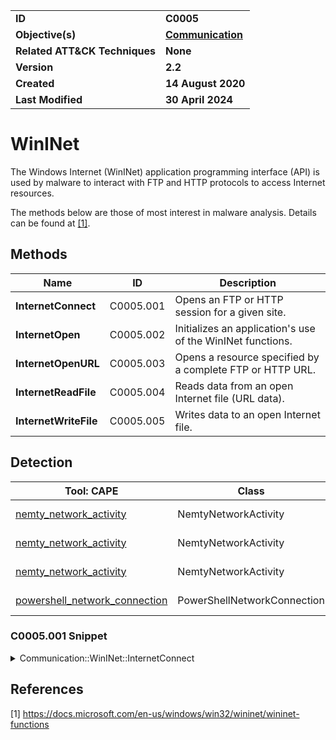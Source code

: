<table>
<tr>
<td><b>ID</b></td>
<td><b>C0005</b></td>
</tr>
<tr>
<td><b>Objective(s)</b></td>
<td><b><a href="../communication">Communication</a></b></td>
</tr>
<tr>
<td><b>Related ATT&CK Techniques</b></td>
<td><b>None</b></td>
</tr>
<tr>
<td><b>Version</b></td>
<td><b>2.2</b></td>
</tr>
<tr>
<td><b>Created</b></td>
<td><b>14 August 2020</b></td>
</tr>
<tr>
<td><b>Last Modified</b></td>
<td><b>30 April 2024</b></td>
</tr>
</table>


# WinINet

The Windows Internet (WinINet) application programming interface (API) is used by malware to interact with FTP and HTTP protocols to access Internet resources.

The methods below are those of most interest in malware analysis. Details can be found at [[1]](#1). 

## Methods

|Name|ID|Description|
|---|---|---|
|**InternetConnect**|C0005.001|Opens an FTP or HTTP session for a given site.|
|**InternetOpen**|C0005.002|Initializes an application's use of the WinINet functions.|
|**InternetOpenURL**|C0005.003|Opens a resource specified by a complete FTP or HTTP URL.|
|**InternetReadFile**|C0005.004|Reads data from an open Internet file (URL data).|
|**InternetWriteFile**|C0005.005|Writes data to an open Internet file.|

## Detection

|Tool: CAPE|Class|Mapping|APIs|
|---|---|---|---|
|[nemty_network_activity](https://github.com/CAPESandbox/community/blob/master/modules/signatures/windows/ransomware_nemty.py)|NemtyNetworkActivity|WinINet (C0005)|InternetOpenA, InternetOpenUrlA|
|[nemty_network_activity](https://github.com/CAPESandbox/community/blob/master/modules/signatures/windows/ransomware_nemty.py)|NemtyNetworkActivity|WinINet::InternetOpen (C0005.002)|InternetOpenA|
|[nemty_network_activity](https://github.com/CAPESandbox/community/blob/master/modules/signatures/windows/ransomware_nemty.py)|NemtyNetworkActivity|WinINet::InternetOpenURL (C0005.003)|InternetOpenUrlA|
|[powershell_network_connection](https://github.com/CAPESandbox/community/blob/master/modules/signatures/windows/powershell_command.py)|PowerShellNetworkConnection|WinINet (C0005)|InternetCrackUrlW, InternetCrackUrlA|

### C0005.001 Snippet
<details>
<summary> Communication::WinINet::InternetConnect </summary>
SHA256: 3ac8c22eb7c59d35fe49c20f2a0eca06765543dfb15f455a5557af4428066641
Location: 0x1800010b2
<pre>
call    qword ptr [->WININET.DLL::InternetOpenA]        ; Open a connection to the Internet and return the handle into rax
mov     rbp, rax        ; store the handle in rbp
test    rax, rax
jz      LAB_1800013de
mov     param_1, 0x17
call    thunk_FUN_180004114
mov     r10, rax
mov     rdi, rax
xor     eax, eax
mov     param_1, 0x17
stosb.rep       rdi
mov     rdi, r10
mov     param_2, rbx
nop     dword ptr [rax]
nop     word ptr [rax + rax*0x1]
movzx   param_1, byte ptr [param_2 + rsi*offset DAT_18001ea00]       ; first instruction in loop
add     param_2, 0x3    ; increase loop variable
mov     byte ptr [rdi], param_1
lea     rdi, [rdi + 0x1]
cmp     param_2, 0x42   ; test for loop end
jl      LAB_1800010f0   ; jump to beginning of loop
movzx   param_3, word ptr [DAT_18001ea44]       ; TCP/IP port to connect to.  DAT_18001ea44 contains 443, so this connection will occur on the default HTTPS port
xor     r9d, r9d        ; name of user (if FTP connection), or NULL
mov     qword ptr [rsp + local_390], rbx        ; pointer to application context for the returned handle to the internet connection
mov     param_2, r10    ; pointer to host name for internet server
mov     dword ptr [rsp + local_398], ebx        ; pointer to flags specific for service used
mov     param_1, rbp    ; handle to the internet connection established earlier
mov     dword ptr [rsp + local_3a0], 0x3        ; service type to access (0x3 indicates use of HTTP)
mov     qword ptr [rsp + local_3a8], rbx        ; password for FTP (if needed)
call    qword ptr [->WININET.DLL::InternetConnectA]     ; Windows API function to initiate an HTTP connection
</pre>
</details>

## References

<a name="1">[1]</a> https://docs.microsoft.com/en-us/windows/win32/wininet/wininet-functions
